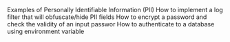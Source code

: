 Examples of Personally Identifiable Information (PII)
How to implement a log filter that will obfuscate/hide PII fields
How to encrypt a password and check the validity of an input passwor
How to authenticate to a database using environment variable
